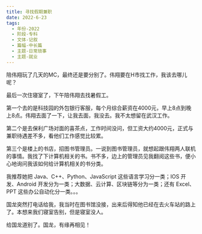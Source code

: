```yaml
---
title: 寻找假期兼职
date: 2022-6-23
tags:
  - 年份-2022
  - 阶段-专科
  - 文体-记叙
  - 篇幅-中长篇
  - 主题-日常琐事
  - 主题-就业
---
```


陪伟翔玩了几天的MC，最终还是要分别了。伟翔要在H市找工作，我该去哪儿呢？

最后一次住寝室了，下午陪伟翔去找暑假工。

第一个去的是科技园的外包银行客服，每个月综合薪资在4000元，早上8点到晚上8点。伟翔去面了一下，让我去面，我没去。我不太想留在武汉工作。

第二个是去保利广场对面的喜茶点，工作时间没问，但工资大约4000元，正式与兼职待遇差不多，看他们工作感觉比较累。

第三个是楼上的书店，招图书管理员。一说到图书管理员，就想起跟伟翔两人联机的事情。我找了下计算机相关的书。书不多，边上的管理员见我翻阅这些书，便小心地询问我该如何给计算机相关的书分类。

我推荐她把 Java、C++、Python、JavaScript 这些语言学习分一类；IOS 开发、Android 开发分为一类；大数据、云计算、区块链等分为一类；还有 Excel、PPT 这些办公自动化分一类。。。

国龙突然打电话给我，我当时在图书馆没接，出来后得知他已经在去火车站的路上了。本想来我们寝室告别，但是寝室没人。

给国龙道别了。国龙，有缘再相见！
